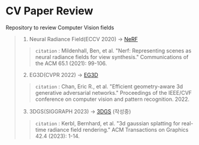# CV Paper Review
Repository to review Computer Vision fields

>1. Neural Radiance Field(ECCV 2020) -> [NeRF](https://www.matthewtancik.com/nerf)
>> `citation` : Mildenhall, Ben, et al. "Nerf: Representing scenes as neural radiance fields for view synthesis." Communications of the ACM 65.1 (2021): 99-106.
>2. EG3D(CVPR 2022) -> [EG3D](https://nvlabs.github.io/eg3d/)
>> `citation` : Chan, Eric R., et al. "Efficient geometry-aware 3d generative adversarial networks." Proceedings of the IEEE/CVF conference on computer vision and pattern recognition. 2022.
>3. 3DGS(SIGGRAPH 2023) -> [3DGS](https://repo-sam.inria.fr/fungraph/3d-gaussian-splatting/) (작성중)
>> `citation` : Kerbl, Bernhard, et al. "3d gaussian splatting for real-time radiance field rendering." ACM Transactions on Graphics 42.4 (2023): 1-14.